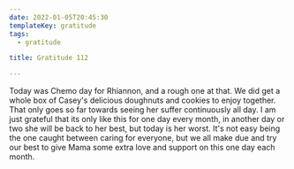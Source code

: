 ```yaml
---
date: 2022-01-05T20:45:30
templateKey: gratitude
tags:
  - gratitude

title: Gratitude 112

---
```


Today was Chemo day for Rhiannon, and a rough one at that.  We did get a
whole box of Casey's delicious doughnuts and cookies to enjoy together.
That only goes so far towards seeing her suffer continuously all day.  I
am just grateful that its only like this for one day every month, in
another day or two she will be back to her best, but today is her worst.
It's not easy being the one caught between caring for everyone, but we
all make due and try our best to give Mama some extra love and support
on this one day each month.
